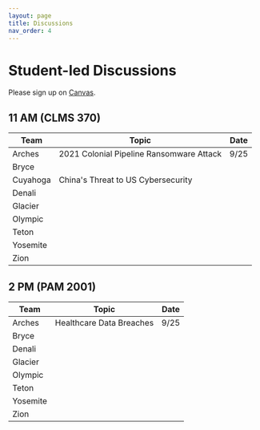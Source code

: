 ```yaml
---
layout: page
title: Discussions
nav_order: 4
---
```


# Student-led Discussions

Please sign up on [Canvas](https://canvas.vt.edu/).

## 11 AM (CLMS 370)

| Team     | Topic | Date |
|----------|-------|------|
| Arches   | 2021 Colonial Pipeline Ransomware Attack | 9/25 |
| Bryce    |       |      |
| Cuyahoga | China's Threat to US Cybersecurity |      |
| Denali   |       |      |
| Glacier  |       |      |
| Olympic  |       |      |
| Teton    |       |      |
| Yosemite |       |      |
| Zion     |       |      |

## 2 PM (PAM 2001)

| Team     | Topic | Date |
|----------|-------|------|
| Arches   | Healthcare Data Breaches | 9/25 |
| Bryce    |       |      |
| Denali   |       |      |
| Glacier  |       |      |
| Olympic  |       |      |
| Teton    |       |      |
| Yosemite |       |      |
| Zion     |       |      |